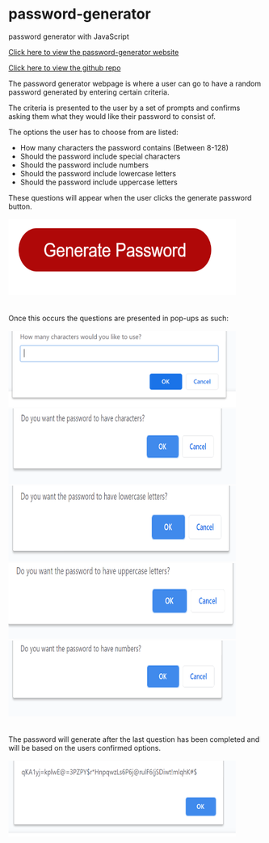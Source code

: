 # password-generator
password generator with JavaScript


[Click here to view the password-generator website](https://jongudenzi.github.io/password-generator/)

[Click here to view the github repo](https://github.com/JonGudenzi/password-generator)

The password generator webpage is where a user can go to have a random password generated by entering certain criteria.

The criteria is presented to the user by a set of prompts and confirms asking them what they would like their password to consist of.

The options the user has to choose from are listed:
  - How many characters the password contains  (Between 8-128)
  - Should the password include special characters
  - Should the password include numbers
  - Should the password include lowercase letters
  - Should the password include uppercase letters

  These questions will appear when the user clicks the generate password button.
  <br>
  <br>
  <img src="images\button.PNG" height = "150px" width = "450px">
<br>
<br>
<br>
Once this occurs the questions are presented in pop-ups as such:
<br>
<br>
<img src="images\howMany.PNG" height = "150px" width = "450px">
<img src="images\characters.PNG" height = "150px" width = "450px">
<br>
<img src="images\lower.PNG" height = "150px" width = "450px">
<img src="images\upper.PNG" height = "150px" width = "450px">
<br>
<img src="images\numbers.PNG" height = "150px" width = "450px">
<br>
<br>
<br>
The password will generate after the last question has been completed and will be based on 
the users confirmed options.
<br>
<br>
<img src="images\result.PNG" height = "150px" width = "450px">

